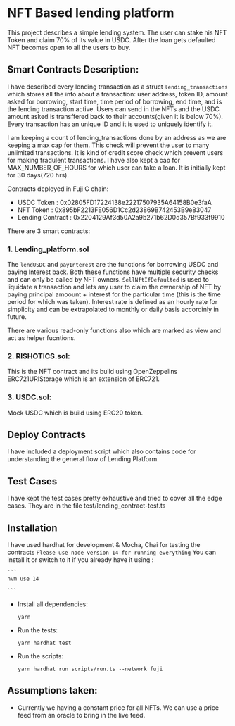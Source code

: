 # NFT Based lending platform

This project describes a simple lending system. The user can stake his NFT Token and claim 70% of its value in USDC. After the loan gets defaulted NFT becomes open to all the users to buy.

## Smart Contracts Description:

I have described every lending transaction as a struct `lending_transactions` which stores all the info about a transaction: user address, token ID, amount asked for borrowing, start time, time period of borrowing, end time, and is the lending transaction active. Users can  send in the NFTs and the USDC amount asked is transffered back to their accounts(given it is below 70%). Every transaction has an unique ID and it is used to uniquely identify it.

I am keeping a count of lending_transactions done by an address as we are keeping a max cap for them. This check will prevent the user to many unlimited transactions. It is kind of credit score check which prevent users for making fradulent transactions. I have also kept a cap for MAX_NUMBER_OF_HOURS for which user can take a loan. It is initially kept for 30 days(720 hrs).

Contracts deployed in Fuji C chain:
- USDC Token : 0x02805FD17224138e22217507935A64158B0e3faA
- NFT Token : 0x895bF2213FE056D1Cc2d23869B742453B9e83047
- Lending Contract : 0x2204129Af3d50A2a9b271b62D0d357Bf933f9910

There are 3 smart contracts:
### 1. Lending_platform.sol
The `lendUSDC` and `payInterest` are the functions for borrowing USDC and paying Interest back. Both these functions have multiple security checks and can only be called by NFT owners. `SellNftIfDefaulted` is used to liquidate a transaction and lets any user to claim the ownership of NFT by paying principal amoount + interest for the particular time (this is the time period for which was taken). Interest rate is defined as an hourly rate for simplicity and can be extrapolated to monthly or daily basis accordinly in future.

There are various read-only functions also which are marked as view and act as helper fucntions.

### 2. RISHOTICS.sol:

This is the NFT contract and its build using OpenZeppelins ERC721URIStorage which is an extension of ERC721. 

### 3. USDC.sol:

Mock USDC which is build using ERC20 token.


## Deploy Contracts

I have included a deployment script which also contains code for understanding the general flow of Lending Platform.

## Test Cases

I have kept the test cases pretty exhaustive and tried to cover all the edge cases. They are in the file test/lending_contract-test.ts

## Installation
I have used hardhat for development & Mocha, Chai for testing the contracts
`Please use node version 14 for running everything` You can install it or switch to it if you already have it using :

    ```
    nvm use 14

    ```

-   Install all dependencies:

    ```
    yarn 
    ```

- Run the tests:

    ```
    yarn hardhat test
    ``` 

- Run the scripts:
    ```
    yarn hardhat run scripts/run.ts --network fuji
    ``` 


## Assumptions taken:

- Currently we having a constant price for all NFTs. We can use a price feed from an oracle to bring in the live feed.

